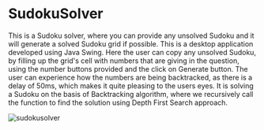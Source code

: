 # SudokuSolver
This is a Sudoku solver, where you can provide any unsolved Sudoku and it will generate a solved Sudoku grid if possible.
This is a desktop application developed using Java Swing. Here the user can copy any unsolved Sudoku, by filling up the grid's cell with numbers that are giving in the question,
using the number buttons provided and the click on Generate button.
The user can experience how the numbers are being backtracked, as there is a delay of 50ms, which makes it quite pleasing to the users eyes.
It is solving a Sudoku on the basis of Backtracking algorithm, where we recursively call the function to find the solution using Depth First Search approach.


![sudokusolver](https://user-images.githubusercontent.com/60151937/88566926-60ea0080-d054-11ea-81de-ec0920d248a0.gif)

